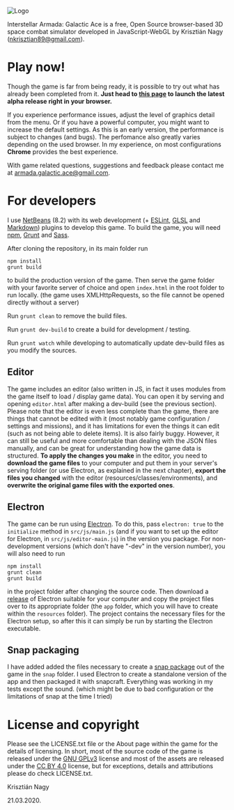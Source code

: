 ![Logo](http://nkrisztian89.github.io/interstellar-armada/assets/images/splash/1.png)

Interstellar Armada: Galactic Ace is a free, Open Source browser-based 3D space 
combat simulator developed in JavaScript-WebGL by Krisztián Nagy (<nkrisztian89@gmail.com>).

Play now!
=========

Though the game is far from being ready, it is possible to try out what has already
been completed from it. **Just head to [this page](http://nkrisztian89.github.io/interstellar-armada/) 
to launch the latest alpha release right in your browser.**

If you experience performance issues, adjust the level of graphics detail from the menu.
Or if you have a powerful computer, you might want to increase the default settings.
As this is an early version, the performance is subject to changes (and bugs).
The perfomance also greatly varies depending on the used browser. In my experience,
on most configurations **Chrome** provides the best experience.

With game related questions, suggestions and feedback please contact me at
<armada.galactic.ace@gmail.com>.

For developers
==============

I use [NetBeans](https://netbeans.org/) (8.2) with its web development (+
[ESLint](http://plugins.netbeans.org/plugin/63486/eslint),
[GLSL](http://plugins.netbeans.org/plugin/46515/glsl-syntax-highlighter) and 
[Markdown](http://plugins.netbeans.org/plugin/50964/markdown-support)) plugins 
to develop this game. To build the game, you will need
[npm](https://www.npmjs.com/), [Grunt](https://gruntjs.com/) and 
[Sass](http://sass-lang.com/).

After cloning the repository, in its main folder run
```
npm install
grunt build
```
to build the production version of the game. Then serve the game folder with
your favorite server of choice and open `index.html` in the root folder to run
locally. (the game uses XMLHttpRequests, so the file cannot be opened directly
without a server)

Run `grunt clean` to remove the build files.

Run `grunt dev-build` to create a build for development / testing.

Run `grunt watch` while developing to automatically update dev-build files as you modify the sources.

Editor
------

The game includes an editor (also written in JS, in fact it uses modules from the
game itself to load / display game data). You can open it by serving and opening
`editor.html` after making a dev-build (see the previous section).
Please note that the editor is even less complete than the game, there are
things that cannot be edited with it (most notably game configuration / settings and
missions), and it has limitations for even the things it can edit (such as not being
able to delete items). It is also fairly buggy.
However, it can still be useful and more comfortable than dealing with the JSON files manually, 
and can be great for understanding how the game data is structured. **To apply the changes
you make** in the editor, you need to **download the game files** to your computer and put them 
in your server's serving folder (or use Electron, as explained in the next chapter), **export 
the files you changed** with the editor (resources/classes/environments), and **overwrite the 
original game files with the exported ones**.

Electron
--------

The game can be run using [Electron](https://electron.atom.io/). To do this, 
pass `electron: true` to the `initialize` method in `src/js/main.js` (and if you
want to set up the editor for Electron, in `src/js/editor-main.js`) in the
version you package. For non-development versions (which don't have "-dev" in 
the version number), you will also need to run
```
npm install
grunt clean
grunt build
```
in the project folder after changing the source code.
Then download a [release](https://github.com/electron/electron/releases) of Electron suitable for 
your computer and copy the project files over to its appropriate folder (the `app` folder,
which you will have to create within the `resources` folder). The project contains the necessary
files for the Electron setup, so after this it can simply be run by starting the Electron executable.

Snap packaging
--------------

I have added added the files necessary to create a [snap package](https://snapcraft.io/) out of the game 
in the `snap` folder. I used Electron to create a standalone version of the app and then packaged it with snapcraft.
Everything was working in my tests except the sound. (which might be due to bad configuration or the limitations
of snap at the time I tried)

License and copyright
=====================

Please see the LICENSE.txt file or the About page within the game for the details of licensing.
In short, most of the source code of the game is released under the [GNU GPLv3](http://www.gnu.org/licenses/gpl-3.0-standalone.html) license
and most of the assets are released under the [CC BY 4.0](https://creativecommons.org/licenses/by/4.0/) license, but for exceptions,
details and attributions please do check LICENSE.txt.

Krisztián Nagy

21.03.2020.